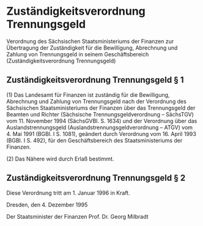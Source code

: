 # Zuständigkeitsverordnung Trennungsgeld

Verordnung des Sächsischen Staatsministeriums der Finanzen zur Übertragung der Zuständigkeit für die Bewilligung, Abrechnung und Zahlung von Trennungsgeld in seinem Geschäftsbereich (Zuständigkeitsverordnung Trennungsgeld)

## Zuständigkeitsverordnung Trennungsgeld § 1 

(1) Das Landesamt für Finanzen ist zuständig für die Bewilligung, Abrechnung und Zahlung von Trennungsgeld nach der Verordnung des Sächsischen Staatsministeriums der Finanzen über das Trennungsgeld der Beamten und Richter (Sächsische Trennungsgeldverordnung – SächsTGV) vom 11. November 1994 (SächsGVBl. S. 1634) und der Verordnung über das Auslandstrennungsgeld (Auslandstrennungsgeldverordnung – 
        ATGV) vom 4. Mai 1991 (BGBl. I S. 1081), geändert durch Verordnung vom 16. April 1993 (BGBl. I S. 492), für den Geschäftsbereich des Staatsministeriums der Finanzen.

(2) Das Nähere wird durch Erlaß bestimmt.


## Zuständigkeitsverordnung Trennungsgeld § 2 

Diese Verordnung tritt am 1. Januar 1996 in Kraft.

Dresden, den 4. Dezember 1995

Der Staatsminister der Finanzen 
         Prof. Dr. Georg Milbradt

